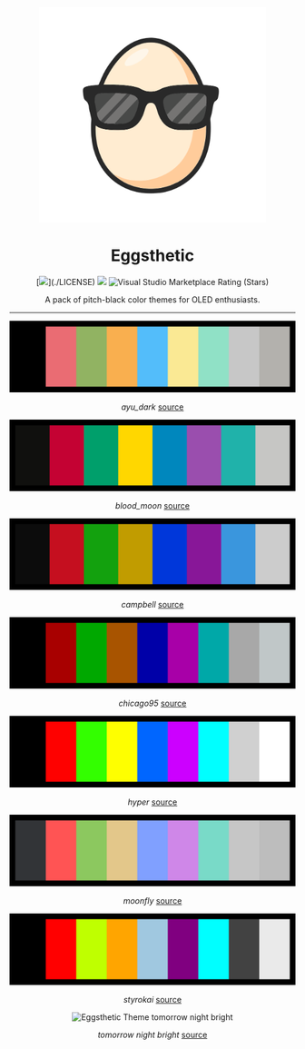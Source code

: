 <!-- HEADER START -->

<div align="center">

  <a href="https://raw.githubusercontent.com/friedegg/eggsthetic-theme/main/images/logo.png" target="_BLANK">
    <img alt="Eggsthetic logo" src="https://raw.githubusercontent.com/friedegg/eggsthetic-theme/main/images/logo.png" width="400px" />
  </a>

# Eggsthetic

[![](https://img.shields.io/github/license/friedegg/eggsthetic?color=purple&style=flat-square")](./LICENSE) [![](https://img.shields.io/visual-studio-marketplace/d/friedegg.eggsthetic-theme.svg?color=purple)](https://marketplace.visualstudio.com/items?itemName=friedegg.eggsthetic-theme) ![Visual Studio Marketplace Rating (Stars)](https://img.shields.io/visual-studio-marketplace/stars/friedegg.eggsthetic-theme)

A pack of pitch-black color themes for OLED enthusiasts.

</div>

<!-- HEADER END -->

---

<div align="center">

![Eggsthetic Theme ayu_dark](https://raw.githubusercontent.com/friedegg/eggsthetic-theme/main/images/ayuDark.png)

*ayu_dark* [source](https://github.com/ayu-theme/ayu-colors)

</div>

<div align="center">

![Eggsthetic Theme blood_moon](https://raw.githubusercontent.com/friedegg/eggsthetic-theme/main/images/bloodMoon.png)

*blood_moon* [source](https://github.com/dguo/blood-moon)

</div>

<div align="center">

![Eggsthetic Theme campbell](https://raw.githubusercontent.com/friedegg/eggsthetic-theme/main/images/campbell.png)

*campbell* [source](https://blogs.msdn.microsoft.com/commandline/2017/08/02/updating-the-windows-console-colors)

</div>

<div align="center">

![Eggsthetic Theme chicago95](https://raw.githubusercontent.com/friedegg/eggsthetic-theme/main/images/chicago95.png)

*chicago95* [source](https://github.com/grassmunk/Chicago95)

</div>

<div align="center">

![Eggsthetic Theme hyper](https://raw.githubusercontent.com/friedegg/eggsthetic-theme/main/images/hyper.png)

*hyper* [source](https://hyper.is/)

</div>

<div align="center">

![Eggsthetic Theme moonfly](https://raw.githubusercontent.com/friedegg/eggsthetic-theme/main/images/moonfly.png)

*moonfly* [source](https://github.com/bluz71/vim-moonfly-colors)

</div>

<div align="center">

![Eggsthetic Theme styrokai](https://raw.githubusercontent.com/friedegg/eggsthetic-theme/main/images/styrokai.png)

*styrokai* [source](https://github.com/jaredgorski/Styrokai)

</div>

<div align="center">

![Eggsthetic Theme tomorrow night bright](https://raw.githubusercontent.com/friedegg/eggsthetic-theme/main/images/tomorrow.png)

*tomorrow night bright* [source](https://github.com/ChrisKempson/Tomorrow-Theme)

</div>

